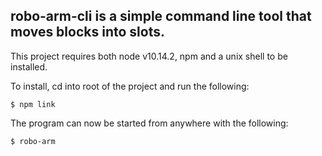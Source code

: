 ## robo-arm-cli is a simple command line tool that moves blocks into slots.

This project requires both node v10.14.2, npm and a unix shell to be installed.

To install, cd into root of the project and run the following:

```
$ npm link
```

The program can now be started from anywhere with the following:

```
$ robo-arm
```
